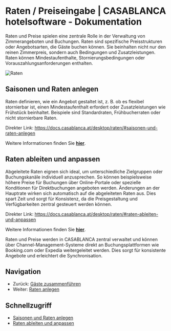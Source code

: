 # Raten / Preiseingabe | CASABLANCA hotelsoftware - Dokumentation

Raten und Preise spielen eine zentrale Rolle in der Verwaltung von Zimmerangeboten und Buchungen. Raten sind spezifische Preisstrukturen oder Angebotsarten, die Gäste buchen können. Sie beinhalten nicht nur den reinen Zimmerpreis, sondern auch Bedingungen und Zusatzleistungen. Raten können Mindestaufenthalte, Stornierungsbedingungen oder Vorauszahlungsanforderungen enthalten.

![Raten](https://docs.casablanca.at/assets/images/rates-0a0995d98e657590ad6e567cb209e64d.png "Raten")

## Saisonen und Raten anlegen

Raten definieren, wie ein Angebot gestaltet ist, z. B. ob es flexibel stornierbar ist, einen Mindestaufenthalt erfordert oder Zusatzleistungen wie Frühstück beinhaltet. Beispiele sind Standardraten, Frühbucherraten oder nicht stornierbare Raten.

Direkter Link: https://docs.casablanca.at/desktop/raten/#saisonen-und-raten-anlegen

Weitere Informationen finden Sie **[hier](https://docs.casablanca.at/desktop/raten/rates/)**.

## Raten ableiten und anpassen

Abgeleitete Raten eignen sich ideal, um unterschiedliche Zielgruppen oder Buchungskanäle individuell anzusprechen. So können beispielsweise höhere Preise für Buchungen über Online-Portale oder spezielle Konditionen für Direktbuchungen angeboten werden. Änderungen an der Hauptrate wirken sich automatisch auf die abgeleiteten Raten aus. Dies spart Zeit und sorgt für Konsistenz, da die Preisgestaltung und Verfügbarkeiten zentral gesteuert werden können.

Direkter Link: https://docs.casablanca.at/desktop/raten/#raten-ableiten-und-anpassen

Weitere Informationen finden Sie **[hier](https://docs.casablanca.at/desktop/raten/ableitung/)**.

Raten und Preise werden in CASABLANCA zentral verwaltet und können über Channel-Management-Systeme direkt an Buchungsplattformen wie Booking.com oder Expedia weitergeleitet werden. Dies sorgt für konsistente Angebote und erleichtert die Synchronisation.

## Navigation

* Zurück: [Gäste zusammenführen](https://docs.casablanca.at/desktop/guest_profile/guest_duplicates)  
* Weiter: [Raten anlegen](https://docs.casablanca.at/desktop/raten/rates/)

## Schnellzugriff

* [Saisonen und Raten anlegen](#saisonen-und-raten-anlegen)  
* [Raten ableiten und anpassen](#raten-ableiten-und-anpassen)